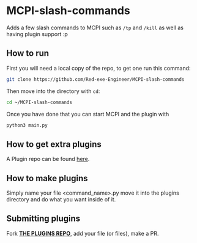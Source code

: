 # MCPI-slash-commands
Adds a few slash commands to MCPI such as `/tp` and `/kill` as well as having plugin support :p

## How to run
First you will need a local copy of the repo, to get one run this command:
```sh
git clone https://github.com/Red-exe-Engineer/MCPI-slash-commands
```
Then move into the directory with `cd`:
```sh
cd ~/MCPI-slash-commands
```
Once you have done that you can start MCPI and the plugin with 
```sh
python3 main.py
```

## How to get extra plugins
A Plugin repo can be found [here](https://github.com/Red-exe-Engineer/MCPI-slash-commands-plugins).

## How to make plugins
Simply name your file \<command_name>.py move it into the plugins directory and do what you want inside of it.

## Submitting plugins
Fork **[THE PLUGINS REPO](https://github.com/Red-exe-Engineer/MCPI-slash-commands-plugins)**, add your file (or files), make a PR.
